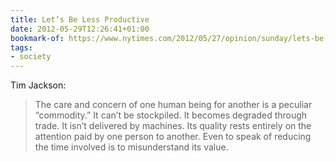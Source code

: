 ```yaml
---
title: Let’s Be Less Productive
date: 2012-05-29T12:26:41+01:00
bookmark-of: https://www.nytimes.com/2012/05/27/opinion/sunday/lets-be-less-productive.html
tags:
- society
---
```

Tim Jackson:

> The care and concern of one human being for another is a peculiar “commodity.” It can’t be stockpiled. It becomes degraded through trade. It isn’t delivered by machines. Its quality rests entirely on the attention paid by one person to another. Even to speak of reducing the time involved is to misunderstand its value.
